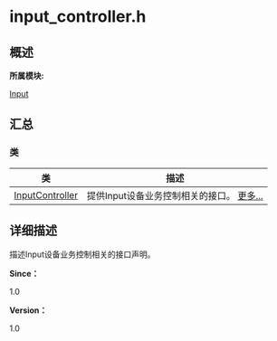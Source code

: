 # input_controller.h


## **概述**

**所属模块:**

[Input](_input.md)


## **汇总**


### 类

  | 类 | 描述 | 
| -------- | -------- |
| [InputController](_input_controller.md) | 提供Input设备业务控制相关的接口。&nbsp;[更多...](_input_controller.md) | 


## **详细描述**

描述Input设备业务控制相关的接口声明。

**Since：**

1.0

**Version：**

1.0

